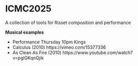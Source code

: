 # ICMC2025
A collection of tools for Risset composition and performance

<b>Musical examples</b>
<ul>
<li>Performance Thursday 10pm Kings</li>
<li>Calculus (2010) https://vimeo.com/15377336</li>
<li>As Clean As Fire (2010) https://www.youtube.com/watch?v=pglGKqnQjik</li>
</ul>
